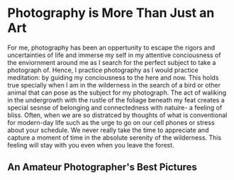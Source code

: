 # **Photography is More Than Just an Art**
For me, photography has been an oppertunity to escape the rigors and uncertainties of life and immerse my self in my attentive conciousness of the enviornment around me as I search for the perfect subject to take a photograph of. Hence, I practice photography as I would practice meditation: by guiding my conciousness to the here and now. This holds true specially when I am in the wilderness in the search of a bird or other animal that can pose as the subject for my photograph. The act of waliking in the undergrowth with the rustle of the foliage beneath my feat creates a special sesnse of belonging and connectedness with natuire- a feeling of bliss. Often, when we are so distratced by thoughts of what is conventional for modern-day life such as the urge to go on our cell phones or stress about your schedule. We never really take the time to appreciate and capture a moment of time in the absolute serenity of the wilderness. This feeling will stay with you even when you leave the forest. 
## An Amateur Photographer's Best Pictures
